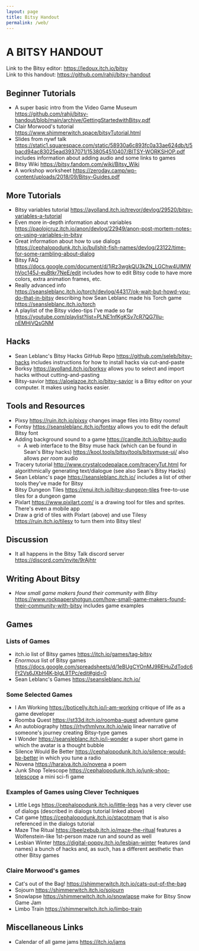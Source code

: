 ```yaml
---
layout: page
title: Bitsy Handout
permalink: /web/
---
```


# A BITSY HANDOUT

Link to the Bitsy editor: <https://ledoux.itch.io/bitsy>  
Link to this handout: <https://github.com/rahji/bitsy-handout>

## Beginner Tutorials

* A super basic intro from the Video Game Museum <https://github.com/rahji/bitsy-handout/blob/main/archive/GettingStartedwithBitsy.pdf>
* Clair Morwood's tutorial <https://www.shimmerwitch.space/bitsyTutorial.html>
* Slides from nywf talk <https://static1.squarespace.com/static/58930a6c893fc0a33ae624db/t/5bacd94ac83025ead3937071/1538054510407/BITSY-WORKSHOP.pdf> includes information about adding audio and some links to games
* Bitsy Wiki <https://bitsy.fandom.com/wiki/Bitsy_Wiki>
* A workshop worksheet <https://zeroday.camp/wp-content/uploads/2018/09/Bitsy-Guides.pdf>

## More Tutorials

* Bitsy variables tutorial <https://ayolland.itch.io/trevor/devlog/29520/bitsy-variables-a-tutorial>
* Even more in-depth information about variables <https://paolojcruz.itch.io/anon/devlog/22949/anon-post-mortem-notes-on-using-variables-in-bitsy>
* Great information about how to use dialogs <https://cephalopodunk.itch.io/bullshit-fish-names/devlog/23122/time-for-some-rambling-about-dialog>
* Bitsy FAQ <https://docs.google.com/document/d/1jRz3wgkQU3kZN_LGChw4UlMWhVoc145J-euBtkr7NeE/edit> includes how to edit Bitsy code to have more colors, extra animation frames, etc.
* Really advanced info <https://seansleblanc.itch.io/torch/devlog/44317/ok-wait-but-howd-you-do-that-in-bitsy> describing how Sean Leblanc made his Torch game <https://seansleblanc.itch.io/torch>
* A playlist of the Bitsy video-tips I've made so far <https://youtube.com/playlist?list=PLNE1nfKgKSv7cR7QG7IIu-nEMHiVQsGNM>

## Hacks

* Sean Leblanc's Bitsy Hacks GitHub Repo <https://github.com/seleb/bitsy-hacks> includes instructions for how to install hacks via cut-and-paste
* Borksy <https://ayolland.itch.io/borksy> allows you to select and import hacks without cutting-and-pasting
* Bitsy-savior <https://aloelazoe.itch.io/bitsy-savior> is a Bitsy editor on your computer. It makes using hacks easier.

## Tools and Resources

* Pixsy <https://ruin.itch.io/pixsy> changes image files into Bitsy rooms!
* Fontsy <https://seansleblanc.itch.io/fontsy> allows you to edit the default Bitsy font
* Adding background sound to a game <https://candle.itch.io/bitsy-audio>
  * A web interface to the Bitsy muse hack (which can be found in Sean's Bitsy hacks) <https://kool.tools/bitsy/tools/bitsymuse-ui/> also allows *per room* audio
* Tracery tutorial <http://www.crystalcodepalace.com/traceryTut.html> for algorithmically generating text/dialogue (see also Sean's Bitsy Hacks)
* Sean Leblanc's page <https://seansleblanc.itch.io/> includes a list of other tools they've made for Bitsy
* Bitsy Dungeon Tiles <https://enui.itch.io/bitsy-dungeon-tiles> free-to-use tiles for a dungeon game
* Pixlart <https://www.pixilart.com/> is a drawing tool for tiles and sprites. There's even a mobile app
* Draw a grid of tiles with Pixlart (above) and use Tilesy <https://ruin.itch.io/tilesy> to turn them into Bitsy tiles!

<div style="page-break-after: always;"></div>

## Discussion

* It all happens in the Bitsy Talk discord server <https://discord.com/invite/9rAjhtr>

## Writing About Bitsy

* *How small game makers found their community with Bitsy* <https://www.rockpapershotgun.com/how-small-game-makers-found-their-community-with-bitsy> includes game examples

## Games

### Lists of Games

* itch.io list of Bitsy games <https://itch.io/games/tag-bitsy>
* *Enormous* list of Bitsy games <https://docs.google.com/spreadsheets/d/1eBUgCYOnMJ9REHuZdTodc6Ft2Vs6JXbH4K-bIgL9TPc/edit#gid=0>
* Sean Leblanc's Games <https://seansleblanc.itch.io/>

### Some Selected Games

* I Am Working <https://boticelly.itch.io/i-am-working> critique of life as a game developer
* Roomba Quest <https://st33d.itch.io/roomba-quest> adventure game
* An autobiography <https://rhythmlynx.itch.io/wip> linear narrative of someone's journey creating Bitsy-type games
* I Wonder <https://seansleblanc.itch.io/i-wonder> a super short game in which the avatar is a thought bubble
* Silence Would Be Better <https://cephalopodunk.itch.io/silence-would-be-better> in which you tune a radio
* Novena <https://haraiva.itch.io/novena> a poem
* Junk Shop Telescope <https://cephalopodunk.itch.io/junk-shop-telescope> a mini sci-fi game

### Examples of Games using Clever Techniques

* Little Legs <https://cephalopodunk.itch.io/little-legs> has a very clever use of dialogs (described in dialogs tutorial linked above)
* Cat game <https://cephalopodunk.itch.io/stacotmam> that is also referenced in the dialogs tutorial
* Maze The Ritual <https://beelzebub.itch.io/maze-the-ritual> features a Wolfenstein-like 1st-person maze run and sound as well
* Lesbian Winter <https://digital-poppy.itch.io/lesbian-winter> features (and names) a bunch of hacks and, as such, has a different aesthetic than other Bitsy games

### Claire Morwood's games

* Cat's out of the Bag! <https://shimmerwitch.itch.io/cats-out-of-the-bag>
* Sojourn <https://shimmerwitch.itch.io/sojourn>
* Snowlapse <https://shimmerwitch.itch.io/snowlapse> make for Bitsy Snow Game Jam
* Limbo Train <https://shimmerwitch.itch.io/limbo-train>

## Miscellaneous Links

* Calendar of all game jams <https://itch.io/jams>
